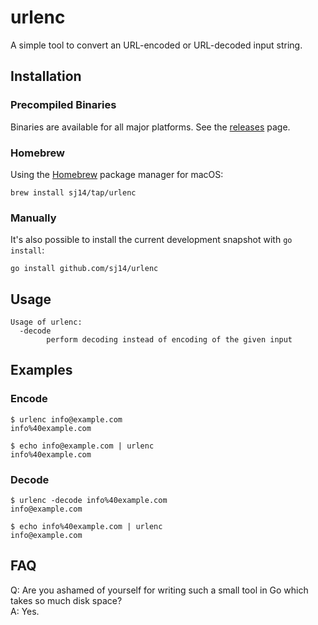 # urlenc

A simple tool to convert an URL-encoded or URL-decoded input string.

## Installation

### Precompiled Binaries

Binaries are available for all major platforms. See the [releases](https://github.com/sj14/urlenc/releases) page.

### Homebrew

Using the [Homebrew](https://brew.sh/) package manager for macOS:

```console
brew install sj14/tap/urlenc
```

### Manually

It's also possible to install the current development snapshot with `go install`:

```console
go install github.com/sj14/urlenc
```

## Usage

```text
Usage of urlenc:
  -decode
        perform decoding instead of encoding of the given input
```

## Examples

### Encode 

```
$ urlenc info@example.com
info%40example.com
```

```
$ echo info@example.com | urlenc
info%40example.com
```

### Decode

```
$ urlenc -decode info%40example.com
info@example.com
```

```
$ echo info%40example.com | urlenc
info@example.com
```

## FAQ

Q: Are you ashamed of yourself for writing such a small tool in Go which takes so much disk space?  
A: Yes.
